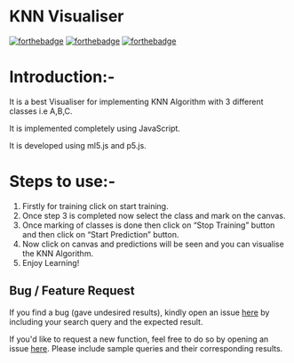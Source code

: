 # KNN Visualiser

[![forthebadge](https://forthebadge.com/images/badges/built-with-love.svg)](https://forthebadge.com)
[![forthebadge](https://forthebadge.com/images/badges/its-not-a-lie-if-you-believe-it.svg)](https://forthebadge.com)
[![forthebadge](https://forthebadge.com/images/badges/built-by-developers.svg)](https://forthebadge.com)

# Introduction:-

It is a best Visualiser for implementing KNN Algorithm with 3 different classes i.e A,B,C.  

It is implemented completely using JavaScript.  

It is developed using ml5.js and p5.js.  

# Steps to use:-

1. Firstly for training click on start training.
2. Once step 3 is completed now select the class and mark on the canvas.
3. Once marking of classes is done then click on “Stop Training” button and then click on “Start Prediction” button.
4. Now click on canvas and predictions will be seen and you can visualise the KNN Algorithm.
5. Enjoy Learning!


## Bug / Feature Request
If you find a bug (gave undesired results), kindly open an issue [here](https://github.com/ksdkamesh99/Flight-Price-Prediction/issues/new/choose) by including your search query and the expected result.

If you'd like to request a new function, feel free to do so by opening an issue [here](https://github.com/ksdkamesh99/Flight-Price-Prediction/issues/new/). Please include sample queries and their corresponding results.

